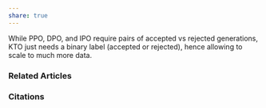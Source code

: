 ```yaml
---
share: true
---
```


While PPO, DPO, and IPO require pairs of accepted vs rejected generations, KTO just needs a binary label (accepted or rejected), hence allowing to scale to much more data.

### Related Articles

### Citations
